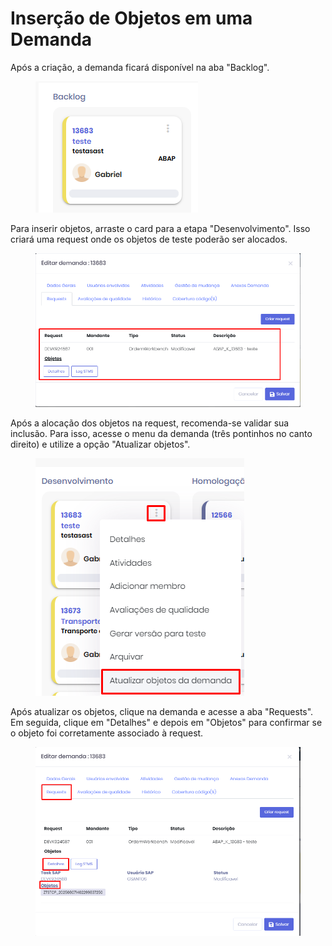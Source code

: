 # Inserção de Objetos em uma Demanda

Após a criação, a demanda ficará disponível na aba "Backlog".

<figure><img src="../.gitbook/assets/image (143).png" alt=""><figcaption></figcaption></figure>

Para inserir objetos, arraste o card para a etapa "Desenvolvimento". Isso criará uma request onde os objetos de teste poderão ser alocados.

<figure><img src="../.gitbook/assets/image (144).png" alt=""><figcaption></figcaption></figure>

Após a alocação dos objetos na request, recomenda-se validar sua inclusão. Para isso, acesse o menu da demanda (três pontinhos no canto direito) e utilize a opção "Atualizar objetos".

<figure><img src="../.gitbook/assets/image (145).png" alt=""><figcaption></figcaption></figure>

Após atualizar os objetos, clique na demanda e acesse a aba "Requests". Em seguida, clique em "Detalhes" e depois em "Objetos" para confirmar se o objeto foi corretamente associado à request.

<figure><img src="../.gitbook/assets/image (146).png" alt=""><figcaption></figcaption></figure>
